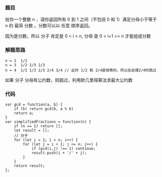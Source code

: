 ### 题目
给你一个整数 n ，请你返回所有 0 到 1 之间（不包括 0 和 1）满足分母小于等于  n 的 最简 分数 。分数可以以 任意 顺序返回。

因为是分数，所以 分子 肯定是 0 < i < n, 分母 是 0 < i+1 <= n 才能组成分数

### 解题思路
```
n = 2  1/2
n = 3  1/2 1/3 2/3
n = 4  1/2 1/3 2/3 2/4 3/4 // 此时 1/2 和 2/4是相等的，所以在处理2/4时跳过
```
如果 分子 分母有公约数，则跳过，利用欧几里得算法求最大公约数

### 代码
```
var gcd = function(a, b) {
    if (b) return gcd(b, a % b)
    return a;
}
var simplifiedFractions = function(n) {
    if (n == 1) return [];
    let result = [];
    // 分子
    for (let i = 1; i < n; i++) {
        for (let j = i + 1; j <= n; j++) {
            if (gcd(i,j) !== 1) continue;
            result.push(i + '/' + j);
        }
    }
    return result;
};
```